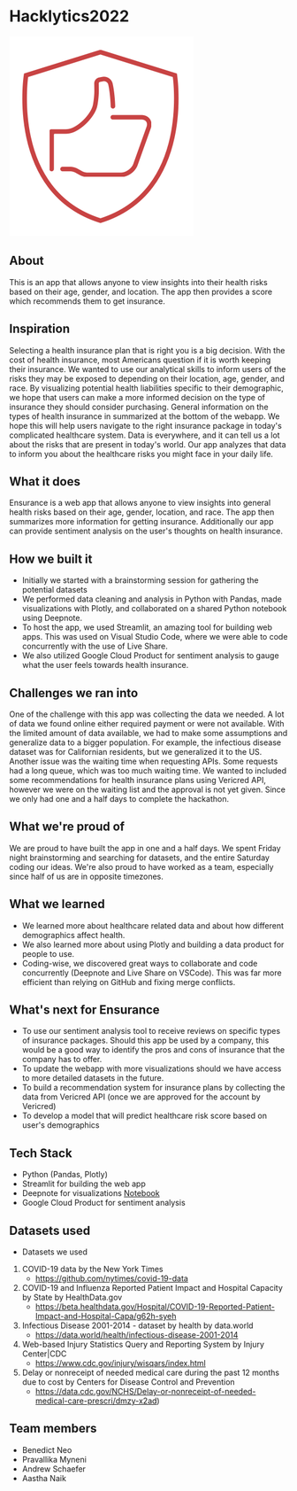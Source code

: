 # Hacklytics2022

![logo](media/logo.png)

## About

This is an app that allows anyone to view insights into their health risks based on their age, gender, and location. The app then provides a score which recommends them to get insurance.

## Inspiration
Selecting a health insurance plan that is right you is a big decision.  With the cost of health insurance, most Americans question if it is worth keeping their insurance. We wanted to use our analytical skills to inform users of the risks they may be exposed to depending on their location, age, gender, and race. By visualizing potential health liabilities specific to their demographic, we hope that users can make a more informed decision on the type of insurance they should consider purchasing. General information on the types of health insurance in summarized at the bottom of the webapp. We hope this will help users navigate to the right insurance package in today's complicated healthcare system. Data is everywhere, and it can tell us a lot about the risks that are present in today's world.  Our app analyzes that data to inform you about the healthcare risks you might face in your daily life. 

## What it does

Ensurance is a web app that allows anyone to view insights into general health risks based on their age, gender, location, and race. The app then summarizes more information for getting insurance. Additionally our app can provide sentiment analysis on the user's thoughts on health insurance. 

## How we built it
- Initially we started with a brainstorming session for gathering the potential datasets 
- We performed data cleaning and analysis in Python with Pandas, made visualizations with Plotly, and collaborated on a shared Python notebook using Deepnote. 
- To host the app, we used Streamlit, an amazing tool for building web apps. This was used on Visual Studio Code, where we were able to code concurrently with the use of Live Share. 
- We also utilized Google Cloud Product for sentiment analysis to gauge what the user feels towards health insurance.

## Challenges we ran into

One of the challenge with this app was collecting the data we needed. A lot of data we found online either required payment or were not available. With the limited amount of data available, we had to make some assumptions and generalize data to a bigger population. For example, the infectious disease dataset was for Californian residents, but we generalized it to the US.
Another issue was the waiting time when requesting APIs. Some requests had a long queue, which was too much waiting time. We wanted to included some recommendations for health insurance plans using Vericred API, however we were on the waiting list and the approval is not yet given. Since we only had one and a half days to complete the hackathon.

## What we're proud of

We are proud to have built the app in one and a half days. We spent Friday night brainstorming and searching for datasets, and the entire Saturday coding our ideas. We're also proud to have worked as a team, especially since half of us are in opposite timezones.

## What we learned

- We learned more about healthcare related data and about how different demographics affect health.
- We also learned more about using Plotly and building a data product for people to use.
- Coding-wise, we discovered great ways to collaborate and code concurrently (Deepnote and Live Share on VSCode). This was far more efficient than relying on GitHub and fixing merge conflicts.

## What's next for Ensurance

- To use our sentiment analysis tool to receive reviews on specific types of insurance packages. Should this app be used by a company, this would be a good way to identify the pros and cons of insurance that the company has to offer.
- To update the webapp with more visualizations should we have access to more detailed datasets in the future.
- To build a recommendation system for insurance plans by collecting the data from Vericred API (once we are approved for the account by Vericred)
- To develop a model that will predict healthcare risk score based on user's demographics 



## Tech Stack

- Python (Pandas, Plotly)
- Streamlit for building the web app
- Deepnote for visualizations [Notebook](https://deepnote.com/project/hacklytics-visualizations-Sn_4dKBpSAmWjBx19STlQg/%2Fnotebook.ipynb)
- Google Cloud Product for sentiment analysis

## Datasets used

- Datasets we used

1. COVID-19 data by the New York Times
   - <https://github.com/nytimes/covid-19-data>
2. COVID-19 and Influenza Reported Patient Impact and Hospital Capacity by State by HealthData.gov
   - <https://beta.healthdata.gov/Hospital/COVID-19-Reported-Patient-Impact-and-Hospital-Capa/g62h-syeh>
3. Infectious Disease 2001-2014 - dataset by health by data.world
   - <https://data.world/health/infectious-disease-2001-2014>
4. Web-based Injury Statistics Query and Reporting System by Injury Center|CDC
   - <https://www.cdc.gov/injury/wisqars/index.html>
5. Delay or nonreceipt of needed medical care during the past 12 months due to cost by Centers for Disease Control and Prevention
   - <https://data.cdc.gov/NCHS/Delay-or-nonreceipt-of-needed-medical-care-prescri/dmzy-x2ad>)

## Team members

- Benedict Neo
- Pravallika Myneni
- Andrew Schaefer
- Aastha Naik

